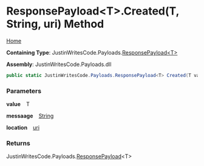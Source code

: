 # ResponsePayload\<T\>\.Created\(T, String, uri\) Method

[Home](../../../README.md)

**Containing Type**: JustinWritesCode\.Payloads\.[ResponsePayload\<T\>](../README.md)

**Assembly**: JustinWritesCode\.Payloads\.dll

```csharp
public static JustinWritesCode.Payloads.ResponsePayload<T> Created(T value, string messaage = "Created at {0}", uri location = null)
```

### Parameters

**value** &ensp; T

**messaage** &ensp; [String](https://docs.microsoft.com/en-us/dotnet/api/system.string)

**location** &ensp; [uri](https://docs.microsoft.com/en-us/dotnet/api/system.uri)

### Returns

JustinWritesCode\.Payloads\.[ResponsePayload](../README.md)\<T\>

